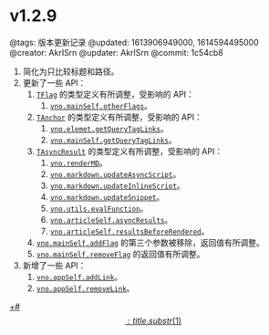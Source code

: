 # v1.2.9

@tags: 版本更新记录
@updated: 1613906949000, 1614594495000
@creator: AkrISrn
@updater: AkrISrn
@commit: 1c54cb8

1. [](/zh/docs/sort-list.md "#")简化为只比较标题和路径。
1. 更新了一些 API：
    1. [`TFlag`](/zh/api/types.md "#h2-10") 的类型定义有所调整，受影响的 API：
        1. [`vno.mainSelf.otherFlags`](/zh/api/mainSelf.md "#h2-10")。
    1. [`TAnchor`](/zh/api/types.md "#h2-11") 的类型定义有所调整，受影响的 API：
        1. [`vno.elemet.getQueryTagLinks`](/zh/api/element.md "#h2-8")。
        1. [`vno.mainSelf.getQueryTagLinks`](/zh/api/mainSelf.md "#h2-43")。
    1. [`TAsyncResult`](/zh/api/types.md "#h2-12") 的类型定义有所调整，受影响的 API：
        1. [`vno.renderMD`](/zh/api/vno.md "#h2-7")。
        1. [`vno.markdown.updateAsyncScript`](/zh/api/markdown.md "#h2-4")。
        1. [`vno.markdown.updateInlineScript`](/zh/api/markdown.md "#h2-5")。
        1. [`vno.markdown.updateSnippet`](/zh/api/markdown.md "#h2-6")。
        1. [`vno.utils.evalFunction`](/zh/api/utils.md "#h2-14")。
        1. [`vno.articleSelf.asyncResults`](/zh/api/articleSelf.md "#h2-10")。
        1. [`vno.articleSelf.resultsBeforeRendered`](/zh/api/articleSelf.md "#h2-11")。
    1. [`vno.mainSelf.addFlag`](/zh/api/mainSelf.md "#h2-38") 的第三个参数被移除，返回值有所调整。
    1. [`vno.mainSelf.removeFlag`](/zh/api/mainSelf.md "#h2-39") 的返回值有所调整。
1. 新增了一些 API：
    1. [`vno.appSelf.addLink`](/zh/api/appSelf.md "#h2-12")。
    1. [`vno.appSelf.removeLink`](/zh/api/appSelf.md "#h2-13")。

[+#$$: title.substr(1) $$](/zh/releases/download.md)
